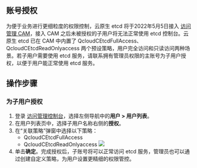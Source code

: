 ## 账号授权
为便于业务进行更细粒度的权限控制，云原生 etcd 将于2022年5月5日接入 [访问管理 CAM](https://cloud.tencent.com/document/product/598)，接入 CAM 之后未被授权的子用户将无法正常使用 etcd 控制台。云原生 etcd 已在 CAM 中内置了 QcloudCEtcdFullAccess、QcloudCEtcdReadOnlyaccess 两个预设策略，用户完全访问和只读访问两种场景。若子用户需要使用 etcd 服务，请联系拥有管理员权限的主账号为子用户授权，以便于用户能正常使用 etcd 服务。

## 操作步骤
### 为子用户授权
1. 登录 [访问管理控制台](https://console.cloud.tencent.com/cam)，选择左侧导航中的**用户 > 用户列表**。
2. 在用户列表页中，选择子用户名称右侧的**授权**。
3. 在“关联策略”弹窗中选择以下策略：
	- QcloudCEtcdFullAccess
	- QcloudCEtcdReadOnlyaccess
![](https://qcloudimg.tencent-cloud.cn/raw/a2ac6c921ee403abc3f41ab0c9dcd4c2.png)
4. 单击**确定**。完成授权后，子账号将可以正常访问 etcd 服务，管理员也可以通过创建自定义策略，为用户设置更精细的权限管控。
